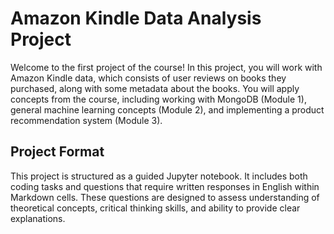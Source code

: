 # Amazon Kindle Data Analysis Project

Welcome to the first project of the course! In this project, you will work with Amazon Kindle data, which consists of user reviews on books they purchased, along with some metadata about the books. You will apply concepts from the course, including working with MongoDB (Module 1), general machine learning concepts (Module 2), and implementing a product recommendation system (Module 3).

## Project Format
This project is structured as a guided Jupyter notebook. It includes both coding tasks and questions that require written responses in English within Markdown cells. These questions are designed to assess understanding of theoretical concepts, critical thinking skills, and ability to provide clear explanations.


